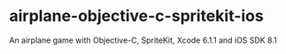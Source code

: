 # airplane-objective-c-spritekit-ios
An airplane game with Objective-C, SpriteKit, Xcode 6.1.1 and iOS SDK 8.1
